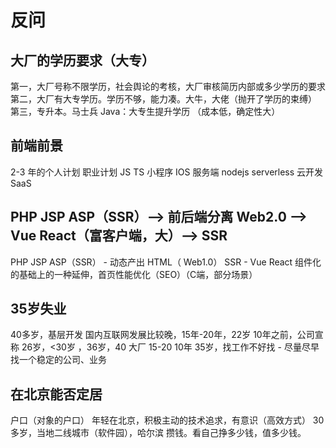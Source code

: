 # 反问

## 大厂的学历要求（大专）
第一，大厂号称不限学历，社会舆论的考核，大厂审核简历内部或多少学历的要求
第二，大厂有大专学历。学历不够，能力凑。大牛，大佬（抛开了学历的束缚） 
第三，专升本。马士兵 Java：大专生提升学历 （成本低，确定性大）

## 前端前景
2-3 年的个人计划 职业计划
JS TS 小程序 IOS 服务端 nodejs serverless 云开发 SaaS

## PHP JSP ASP（SSR）--> 前后端分离 Web2.0 --> Vue React（富客户端，大）--> SSR
PHP JSP ASP（SSR） - 动态产出 HTML（ Web1.0）
SSR - Vue React 组件化的基础上的一种延伸，首页性能优化（SEO）（C端，部分场景）

## 35岁失业
40多岁，基层开发
国内互联网发展比较晚，15年-20年，22岁
10年之前，公司宣称 26岁，<30岁 ，36岁，40
大厂 15-20 10年
35岁，找工作不好找 - 尽量尽早找一个稳定的公司、业务

## 在北京能否定居
户口（对象的户口）
年轻在北京，积极主动的技术追求，有意识（高效方式）
30多岁，当地二线城市（软件园），哈尔滨
攒钱。看自己挣多少钱，值多少钱。
